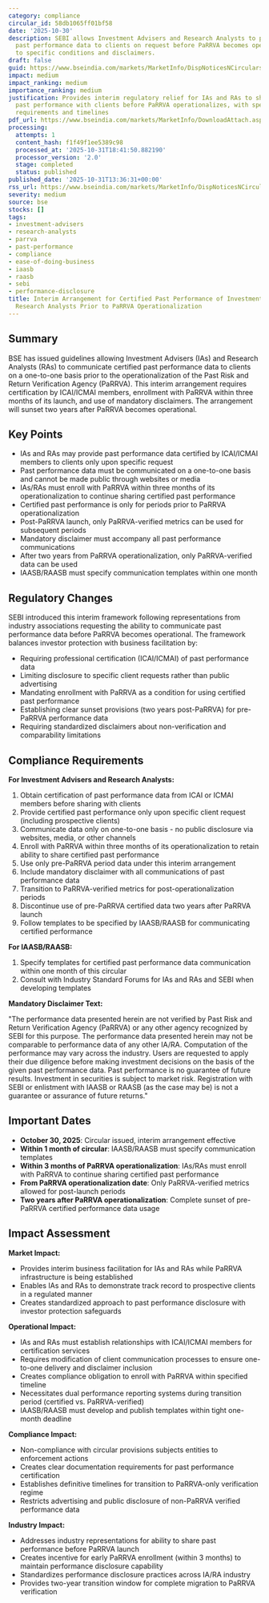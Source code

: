 ```yaml
---
category: compliance
circular_id: 58db1065ff01bf58
date: '2025-10-30'
description: SEBI allows Investment Advisers and Research Analysts to provide certified
  past performance data to clients on request before PaRRVA becomes operational, subject
  to specific conditions and disclaimers.
draft: false
guid: https://www.bseindia.com/markets/MarketInfo/DispNoticesNCirculars.aspx?Noticeid={6F268F1A-10CB-43A8-8A0D-429E57EC8419}&noticeno=20251031-46&dt=10/31/2025&icount=46&totcount=66&flag=0
impact: medium
impact_ranking: medium
importance_ranking: medium
justification: Provides interim regulatory relief for IAs and RAs to share certified
  past performance with clients before PaRRVA operationalizes, with specific compliance
  requirements and timelines
pdf_url: https://www.bseindia.com/markets/MarketInfo/DownloadAttach.aspx?id=20251031-46&attachedId=8cc22a3e-2c79-4389-8563-f6883fc7ad5a
processing:
  attempts: 1
  content_hash: f1f49f1ee5389c98
  processed_at: '2025-10-31T18:41:50.882190'
  processor_version: '2.0'
  stage: completed
  status: published
published_date: '2025-10-31T13:36:31+00:00'
rss_url: https://www.bseindia.com/markets/MarketInfo/DispNoticesNCirculars.aspx?Noticeid={6F268F1A-10CB-43A8-8A0D-429E57EC8419}&noticeno=20251031-46&dt=10/31/2025&icount=46&totcount=66&flag=0
severity: medium
source: bse
stocks: []
tags:
- investment-advisers
- research-analysts
- parrva
- past-performance
- compliance
- ease-of-doing-business
- iaasb
- raasb
- sebi
- performance-disclosure
title: Interim Arrangement for Certified Past Performance of Investment Advisers and
  Research Analysts Prior to PaRRVA Operationalization
---
```


## Summary

BSE has issued guidelines allowing Investment Advisers (IAs) and Research Analysts (RAs) to communicate certified past performance data to clients on a one-to-one basis prior to the operationalization of the Past Risk and Return Verification Agency (PaRRVA). This interim arrangement requires certification by ICAI/ICMAI members, enrollment with PaRRVA within three months of its launch, and use of mandatory disclaimers. The arrangement will sunset two years after PaRRVA becomes operational.

## Key Points

- IAs and RAs may provide past performance data certified by ICAI/ICMAI members to clients only upon specific request
- Past performance data must be communicated on a one-to-one basis and cannot be made public through websites or media
- IAs/RAs must enroll with PaRRVA within three months of its operationalization to continue sharing certified past performance
- Certified past performance is only for periods prior to PaRRVA operationalization
- Post-PaRRVA launch, only PaRRVA-verified metrics can be used for subsequent periods
- Mandatory disclaimer must accompany all past performance communications
- After two years from PaRRVA operationalization, only PaRRVA-verified data can be used
- IAASB/RAASB must specify communication templates within one month

## Regulatory Changes

SEBI introduced this interim framework following representations from industry associations requesting the ability to communicate past performance data before PaRRVA becomes operational. The framework balances investor protection with business facilitation by:

- Requiring professional certification (ICAI/ICMAI) of past performance data
- Limiting disclosure to specific client requests rather than public advertising
- Mandating enrollment with PaRRVA as a condition for using certified past performance
- Establishing clear sunset provisions (two years post-PaRRVA) for pre-PaRRVA performance data
- Requiring standardized disclaimers about non-verification and comparability limitations

## Compliance Requirements

**For Investment Advisers and Research Analysts:**

1. Obtain certification of past performance data from ICAI or ICMAI members before sharing with clients
2. Provide certified past performance only upon specific client request (including prospective clients)
3. Communicate data only on one-to-one basis - no public disclosure via websites, media, or other channels
4. Enroll with PaRRVA within three months of its operationalization to retain ability to share certified past performance
5. Use only pre-PaRRVA period data under this interim arrangement
6. Include mandatory disclaimer with all communications of past performance data
7. Transition to PaRRVA-verified metrics for post-operationalization periods
8. Discontinue use of pre-PaRRVA certified data two years after PaRRVA launch
9. Follow templates to be specified by IAASB/RAASB for communicating certified performance

**For IAASB/RAASB:**

1. Specify templates for certified past performance data communication within one month of this circular
2. Consult with Industry Standard Forums for IAs and RAs and SEBI when developing templates

**Mandatory Disclaimer Text:**

"The performance data presented herein are not verified by Past Risk and Return Verification Agency (PaRRVA) or any other agency recognized by SEBI for this purpose. The performance data presented herein may not be comparable to performance data of any other IA/RA. Computation of the performance may vary across the industry. Users are requested to apply their due diligence before making investment decisions on the basis of the given past performance data. Past performance is no guarantee of future results. Investment in securities is subject to market risk. Registration with SEBI or enlistment with IAASB or RAASB (as the case may be) is not a guarantee or assurance of future returns."

## Important Dates

- **October 30, 2025**: Circular issued, interim arrangement effective
- **Within 1 month of circular**: IAASB/RAASB must specify communication templates
- **Within 3 months of PaRRVA operationalization**: IAs/RAs must enroll with PaRRVA to continue sharing certified past performance
- **From PaRRVA operationalization date**: Only PaRRVA-verified metrics allowed for post-launch periods
- **Two years after PaRRVA operationalization**: Complete sunset of pre-PaRRVA certified performance data usage

## Impact Assessment

**Market Impact:**

- Provides interim business facilitation for IAs and RAs while PaRRVA infrastructure is being established
- Enables IAs and RAs to demonstrate track record to prospective clients in a regulated manner
- Creates standardized approach to past performance disclosure with investor protection safeguards

**Operational Impact:**

- IAs and RAs must establish relationships with ICAI/ICMAI members for certification services
- Requires modification of client communication processes to ensure one-to-one delivery and disclaimer inclusion
- Creates compliance obligation to enroll with PaRRVA within specified timeline
- Necessitates dual performance reporting systems during transition period (certified vs. PaRRVA-verified)
- IAASB/RAASB must develop and publish templates within tight one-month deadline

**Compliance Impact:**

- Non-compliance with circular provisions subjects entities to enforcement actions
- Creates clear documentation requirements for past performance certification
- Establishes definitive timelines for transition to PaRRVA-only verification regime
- Restricts advertising and public disclosure of non-PaRRVA verified performance data

**Industry Impact:**

- Addresses industry representations for ability to share past performance before PaRRVA launch
- Creates incentive for early PaRRVA enrollment (within 3 months) to maintain performance disclosure capability
- Standardizes performance disclosure practices across IA/RA industry
- Provides two-year transition window for complete migration to PaRRVA verification